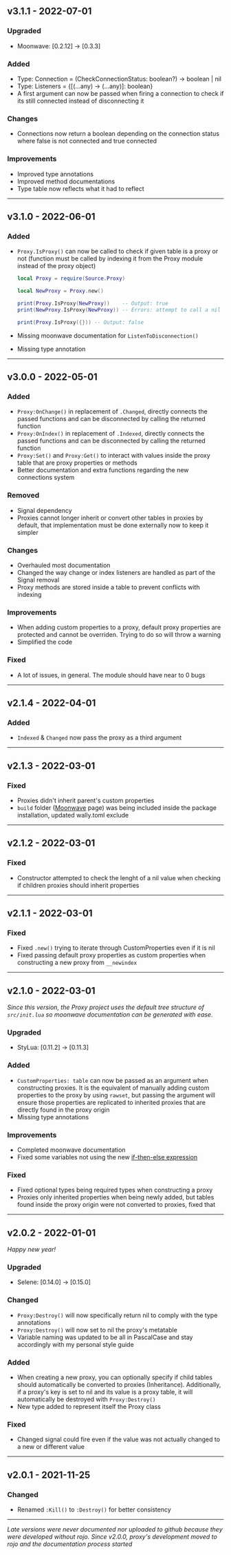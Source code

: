 ## v3.1.1 - 2022-07-01

### Upgraded
- Moonwave: [0.2.12] -> [0.3.3] 

### Added
- Type: Connection = (CheckConnectionStatus: boolean?) -> boolean | nil
- Type: Listeners = {[(...any) -> (...any)]: boolean}
- A first argument can now be passed when firing a connection to check if its still connected instead of disconnecting it

### Changes
- Connections now return a boolean depending on the connection status where false is not connected and true connected

### Improvements
- Improved type annotations
- Improved method documentations
- Type table now reflects what it had to reflect

---

## v3.1.0 - 2022-06-01

### Added
- `Proxy.IsProxy()` can now be called to check if given table is a proxy or not (function must be called by indexing it from the Proxy module instead of the proxy object)

    ```lua
    local Proxy = require(Source.Proxy)

    local NewProxy = Proxy.new()

    print(Proxy.IsProxy(NewProxy))    -- Output: true
    print(NewProxy.IsProxy(NewProxy)) -- Errors: attempt to call a nil value

    print(Proxy.IsProxy({})) -- Output: false
    ```
- Missing moonwave documentation for `ListenToDisconnection()`
- Missing type annotation

---

## v3.0.0 - 2022-05-01

### Added
- `Proxy:OnChange()` in replacement of `.Changed`, directly connects the passed functions and can be disconnected by calling the returned function
- `Proxy:OnIndex()` in replacement of `.Indexed`, directly connects the passed functions and can be disconnected by calling the returned function
- `Proxy:Set()` and `Proxy:Get()` to interact with values inside the proxy table that are proxy properties or methods
- Better documentation and extra functions regarding the new connections system

### Removed
- Signal dependency
- Proxies cannot longer inherit or convert other tables in proxies by default, that implementation must be done externally now to keep it simpler

### Changes
- Overhauled most documentation
- Changed the way change or index listeners are handled as part of the Signal removal
- Proxy methods are stored inside a table to prevent conflicts with indexing

### Improvements
- When adding custom properties to a proxy, default proxy properties are protected and cannot be overriden. Trying to do so will throw a warning
- Simplified the code

### Fixed
- A lot of issues, in general. The module should have near to 0 bugs

---

## v2.1.4 - 2022-04-01

### Added
- `Indexed` & `Changed` now pass the proxy as a third argument

---

## v2.1.3 - 2022-03-01

### Fixed
- Proxies didn't inherit parent's custom properties
- `build` folder ([Moonwave](https://upliftgames.github.io/moonwave/) page) was being included inside the package installation, updated wally.toml exclude

---

## v2.1.2 - 2022-03-01

### Fixed
- Constructor attempted to check the lenght of a nil value when checking if children proxies should inherit properties

---

## v2.1.1 - 2022-03-01

### Fixed
- Fixed `.new()` trying to iterate through CustomProperties even if it is nil
- Fixed passing default proxy properties as custom properties when constructing a new proxy from `__newindex` 

---

## v2.1.0 - 2022-03-01

*Since this version, the Proxy project uses the default tree structure of `src/init.lua` so moonwave documentation can be generated with ease.*

### Upgraded
- StyLua: [0.11.2] -> [0.11.3]

### Added
- `CustomProperties: table` can now be passed as an argument when constructing proxies. It is the equivalent of manually adding custom properties to
the proxy by using `rawset`, but passing the argument will ensure those properties are replicated to inherited proxies that are directly found in the
proxy origin
- Missing type annotations

### Improvements
- Completed moonwave documentation
- Fixed some variables not using the new [if-then-else expression](https://devforum.roblox.com/t/luau-recap-october-2021/1531825)

### Fixed
- Fixed optional types being required types when constructing a proxy
- Proxies only inherited properties when being newly added, but tables found inside the proxy origin were not converted to proxies, fixed that

---

## v2.0.2 - 2022-01-01

*Happy new year!*
### Upgraded
- Selene: [0.14.0] -> [0.15.0]

### Changed
- `Proxy:Destroy()` will now specifically return nil to comply with the type annotations
- `Proxy:Destroy()` will now set to nil the proxy's metatable
- Variable naming was updated to be all in PascalCase and stay accordingly with my personal style guide

### Added
- When creating a new proxy, you can optionally specify if child tables should automatically be converted to proxies (Inheritance). Additionally,
if a proxy's key is set to nil and its value is a proxy table, it will automatically be destroyed with `Proxy:Destroy()`
- New type added to represent itself the Proxy class

### Fixed
- Changed signal could fire even if the value was not actually changed to a new or different value

---

## v2.0.1 - 2021-11-25

### Changed
- Renamed `:Kill()` to `:Destroy()` for better consistency

---

*Late versions were never documented nor uploaded to github because they were developed without rojo. Since v2.0.0, proxy's development moved to rojo and the documentation process started*